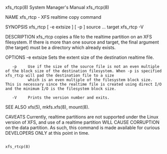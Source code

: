 xfs_rtcp(8)                                                                         System Manager's Manual                                                                         xfs_rtcp(8)

NAME
       xfs_rtcp - XFS realtime copy command

SYNOPSIS
       xfs_rtcp [ -e extsize ] [ -p ] source ... target
       xfs_rtcp -V

DESCRIPTION
       xfs_rtcp  copies  a file to the realtime partition on an XFS filesystem.  If there is more than one source and target, the final argument (the target) must be a directory which already
       exists.

OPTIONS
       -e extsize
              Sets the extent size of the destination realtime file.

       -p     Use if the size of the source file is not an even multiple of the block size of the destination filesystem. When -p is specified xfs_rtcp will pad the destination file to a size
              which is an even multiple of the filesystem block size.  This is necessary since the realtime file is created using direct I/O and the minimum I/O is the filesystem block size.

       -V     Prints the version number and exits.

SEE ALSO
       xfs(5), mkfs.xfs(8), mount(8).

CAVEATS
       Currently,  realtime  partitions are not supported under the Linux version of XFS, and use of a realtime partition WILL CAUSE CORRUPTION on the data partition. As such, this command is
       made available for curious DEVELOPERS ONLY at this point in time.

                                                                                                                                                                                    xfs_rtcp(8)
